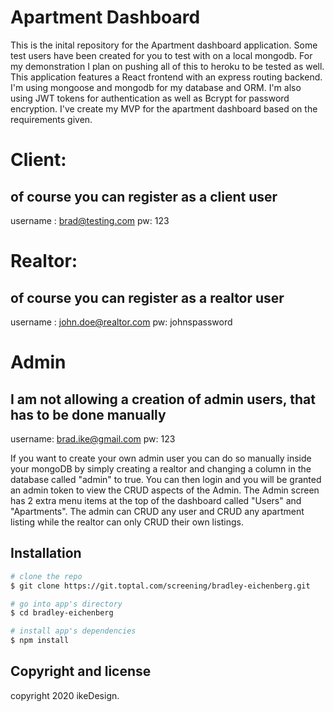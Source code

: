 # Apartment Dashboard 

This is the inital repository for the Apartment dashboard application. Some test users have been created for you to test with on a local mongodb. For my demonstration I plan on pushing all of this to heroku to be tested as well. This application features a React frontend with an express routing backend. I'm using mongoose and mongodb for my database and ORM. I'm also using JWT tokens for authentication as well as Bcrypt for password encryption. I've create my MVP for the apartment dashboard based on the requirements given. 

# Client:
## of course you can register as a client user 
username : brad@testing.com
pw: 123

# Realtor:
## of course you can register as a realtor user 
username : john.doe@realtor.com
pw: johnspassword

# Admin
## I am not allowing a creation of admin users, that has to be done manually
username: brad.ike@gmail.com
pw: 123

If you want to create your own admin user you can do so manually inside your mongoDB by simply creating a realtor and changing a column in the database called "admin" to true. You can then login and you will be granted an admin token to view the CRUD aspects of the Admin. The Admin screen has 2 extra menu items at the top of the dashboard called "Users" and "Apartments". The admin can CRUD any user and CRUD any apartment listing while the realtor can only CRUD their own listings. 



## Installation

``` bash
# clone the repo
$ git clone https://git.toptal.com/screening/bradley-eichenberg.git

# go into app's directory
$ cd bradley-eichenberg

# install app's dependencies
$ npm install
```

## Copyright and license

copyright 2020 ikeDesign.